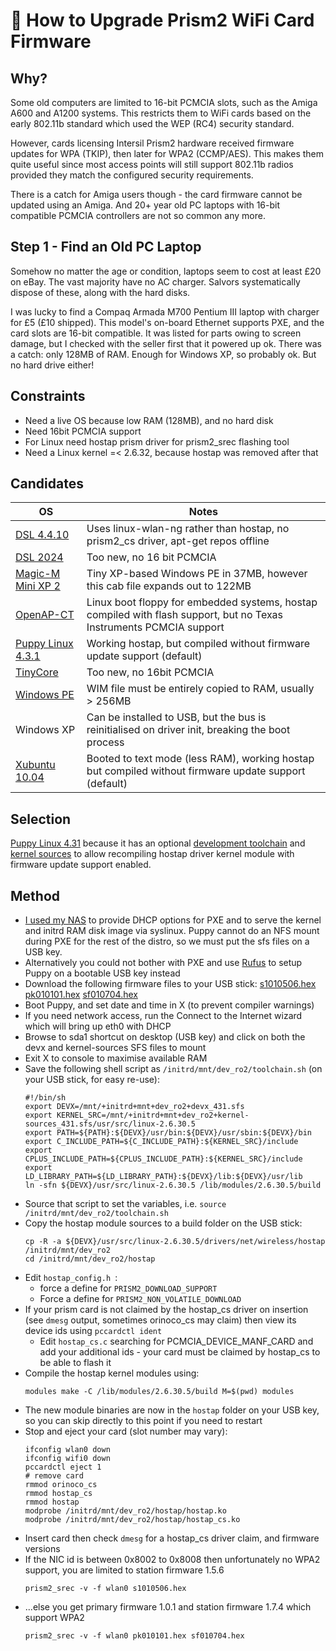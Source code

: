 # 📶 How to Upgrade Prism2 WiFi Card Firmware 

## Why?
Some old computers are limited to 16-bit PCMCIA slots, such as the Amiga A600 and A1200 systems. This restricts them to WiFi cards based on the early 802.11b standard which used the WEP (RC4) security standard.

However, cards licensing Intersil Prism2 hardware received firmware updates for WPA (TKIP), then later for WPA2 (CCMP/AES). This makes them quite useful since most access points will still support 802.11b radios provided they match the configured security requirements.

There is a catch for Amiga users though - the card firmware cannot be updated using an Amiga. And 20+ year old PC laptops with 16-bit compatible PCMCIA controllers are not so common any more.

## Step 1 - Find an Old PC Laptop
Somehow no matter the age or condition, laptops seem to cost at least £20 on eBay. The vast majority have no AC charger. Salvors systematically dispose of these, along with the hard disks.

I was lucky to find a Compaq Armada M700 Pentium III laptop with charger for £5 (£10 shipped). This model's on-board Ethernet supports PXE, and the card slots are 16-bit compatible. It was listed for parts owing to screen damage, but I checked with the seller first that it powered up ok. There was a catch: only 128MB of RAM. Enough for Windows XP, so probably ok. But no hard drive either!

## Constraints
- Need a live OS because low RAM (128MB), and no hard disk
- Need 16bit PCMCIA support
- For Linux need hostap prism driver for prism2_srec flashing tool
- Need a Linux kernel =< 2.6.32, because hostap was removed after that

## Candidates
| OS  | Notes |
| --- | ----- |
| [DSL 4.4.10](https://distro.ibiblio.org/damnsmall/current/) | Uses linux-wlan-ng rather than hostap, no prism2_cs driver, apt-get repos offline |
| [DSL 2024](https://damnsmalllinux.org/2024-download.html#google_vignette) | Too new, no 16 bit PCMCIA |
| [Magic-M Mini XP 2](https://archive.org/details/magic-m-mini-xp-2) | Tiny XP-based Windows PE in 37MB, however this cab file expands out to 122MB |
| [OpenAP-CT](https://web.archive.org/web/20080919072905/http://tools.collegeterrace.net/openap-ct/) | Linux boot floppy for embedded systems, hostap compiled with flash support, but no Texas Instruments PCMCIA support |
| [Puppy Linux 4.3.1](https://distro.ibiblio.org/puppylinux/puppy-2_%26_3_%26_4/puppy-4.3.1/readme-files.htm) | Working hostap, but compiled without firmware update support (default) |
| [TinyCore](http://www.tinycorelinux.net) | Too new, no 16bit PCMCIA |
| [Windows PE](https://archive.org/download/windows-7-pe3s-x86-and-x64) | WIM file must be entirely copied to RAM, usually > 256MB |
| Windows XP | Can be installed to USB, but the bus is reinitialised on driver init, breaking the boot process |
| [Xubuntu 10.04](https://old-releases.ubuntu.com/releases/xubuntu/releases/10.04/release/) | Booted to text mode (less RAM), working hostap but compiled without firmware update support (default) |

## Selection
[Puppy Linux 4.31](https://distro.ibiblio.org/puppylinux/puppy-2_%26_3_%26_4/puppy-4.3.1/special-puppies/pup-431-small.iso) because it has an optional [development toolchain](https://distro.ibiblio.org/puppylinux/puppy-2_%26_3_%26_4/puppy-4.3.1/devx_431.sfs) and [kernel sources](https://archive.org/download/Puppy_Linux_Kernels/kernel_src-2.6.30.5-patched.sfs4.sfs) to allow recompiling hostap driver kernel module with firmware update support enabled.

## Method
- [I used my NAS](https://www.synoforum.com/resources/how-to-pxe-boot-linux-windows-using-syslinux.115/) to provide DHCP options for PXE and to serve the kernel and initrd RAM disk image via syslinux. Puppy cannot do an NFS mount during PXE for the rest of the distro, so we must put the sfs files on a USB key.
- Alternatively you could not bother with PXE and use [Rufus](https://github.com/pbatard/rufus) to setup Puppy on a bootable USB key instead
- Download the following firmware files to your USB stick: [s1010506.hex](https://junsun.net/linux/intersil-prism/firmware/1.5.6/s1010506.hex) [pk010101.hex](https://junsun.net/linux/intersil-prism/firmware/1.7.4/pk010101.hex) [sf010704.hex](https://junsun.net/linux/intersil-prism/firmware/1.7.4/sf010704.hex)
- Boot Puppy, and set date and time in X (to prevent compiler warnings)
- If you need network access, run the Connect to the Internet wizard which will bring up eth0 with DHCP
- Browse to sda1 shortcut on desktop (USB key) and click on both the devx and kernel-sources SFS files to mount
- Exit X to console to maximise available RAM
- Save the following shell script as `/initrd/mnt/dev_ro2/toolchain.sh` (on your USB stick, for easy re-use):
  ```
  #!/bin/sh
  export DEVX=/mnt/+initrd+mnt+dev_ro2+devx_431.sfs
  export KERNEL_SRC=/mnt/+initrd+mnt+dev_ro2+kernel-sources_431.sfs/usr/src/linux-2.6.30.5
  export PATH=${PATH}:${DEVX}/usr/bin:${DEVX}/usr/sbin:${DEVX}/bin
  export C_INCLUDE_PATH=${C_INCLUDE_PATH}:${KERNEL_SRC}/include
  export CPLUS_INCLUDE_PATH=${CPLUS_INCLUDE_PATH}:${KERNEL_SRC}/include
  export LD_LIBRARY_PATH=${LD_LIBRARY_PATH}:${DEVX}/lib:${DEVX}/usr/lib
  ln -sfn ${DEVX}/usr/src/linux-2.6.30.5 /lib/modules/2.6.30.5/build  
  ```
- Source that script to set the variables, i.e. `source /initrd/mnt/dev_ro2/toolchain.sh`
- Copy the hostap module sources to a build folder on the USB stick:
  ```
  cp -R -a ${DEVX}/usr/src/linux-2.6.30.5/drivers/net/wireless/hostap /initrd/mnt/dev_ro2
  cd /initrd/mnt/dev_ro2/hostap
  ```
- Edit `hostap_config.h `:
  - force a define for `PRISM2_DOWNLOAD_SUPPORT`
  - Force a define for `PRISM2_NON_VOLATILE_DOWNLOAD`
- If your prism card is not claimed by the hostap_cs driver on insertion (see `dmesg` output, sometimes orinoco_cs may claim) then view its device ids using `pccardctl ident`
  - Edit `hostap_cs.c` searching for PCMCIA_DEVICE_MANF_CARD and add your additional ids - your card must be claimed by hostap_cs to be able to flash it
- Compile the hostap kernel modules using:
  ```
  modules make -C /lib/modules/2.6.30.5/build M=$(pwd) modules
  ```
- The new module binaries are now in the `hostap` folder on your USB key, so you can skip directly to this point if you need to restart
- Stop and eject your card (slot number may vary):
  ```
  ifconfig wlan0 down
  ifconfig wifi0 down
  pccardctl eject 1
  # remove card
  rmmod orinoco_cs
  rmmod hostap_cs
  rmmod hostap
  modprobe /initrd/mnt/dev_ro2/hostap/hostap.ko
  modprobe /initrd/mnt/dev_ro2/hostap/hostap_cs.ko
  ```
- Insert card then check `dmesg` for a hostap_cs driver claim, and firmware versions
- If the NIC id is between 0x8002 to 0x8008 then unfortunately no WPA2 support, you are limited to station firmware 1.5.6
  ```
  prism2_srec -v -f wlan0 s1010506.hex
  ```
- ...else you get primary firmware 1.0.1 and station firmware 1.7.4 which support WPA2
  ```
  prism2_srec -v -f wlan0 pk010101.hex sf010704.hex
  ```

